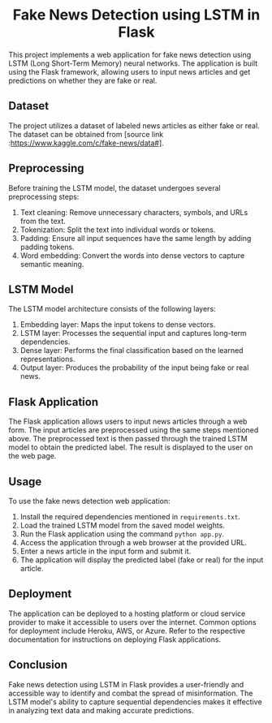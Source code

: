 
<h1 align="center">Fake News Detection using LSTM in Flask</h1>
<p align=center>
</p>

This project implements a web application for fake news detection using LSTM (Long Short-Term Memory) neural networks. The application is built using the Flask framework, allowing users to input news articles and get predictions on whether they are fake or real.

## Dataset

The project utilizes a dataset of labeled news articles as either fake or real. The dataset can be obtained from [source link :https://www.kaggle.com/c/fake-news/data#]. 
## Preprocessing

Before training the LSTM model, the dataset undergoes several preprocessing steps:

1. Text cleaning: Remove unnecessary characters, symbols, and URLs from the text.
2. Tokenization: Split the text into individual words or tokens.
3. Padding: Ensure all input sequences have the same length by adding padding tokens.
4. Word embedding: Convert the words into dense vectors to capture semantic meaning.

## LSTM Model

The LSTM model architecture consists of the following layers:

1. Embedding layer: Maps the input tokens to dense vectors.
2. LSTM layer: Processes the sequential input and captures long-term dependencies.
3. Dense layer: Performs the final classification based on the learned representations.
4. Output layer: Produces the probability of the input being fake or real news.

## Flask Application

The Flask application allows users to input news articles through a web form. The input articles are preprocessed using the same steps mentioned above. The preprocessed text is then passed through the trained LSTM model to obtain the predicted label. The result is displayed to the user on the web page.

## Usage

To use the fake news detection web application:

1. Install the required dependencies mentioned in `requirements.txt`.
2. Load the trained LSTM model from the saved model weights.
3. Run the Flask application using the command `python app.py`.
4. Access the application through a web browser at the provided URL.
5. Enter a news article in the input form and submit it.
6. The application will display the predicted label (fake or real) for the input article.

## Deployment

The application can be deployed to a hosting platform or cloud service provider to make it accessible to users over the internet. Common options for deployment include Heroku, AWS, or Azure. Refer to the respective documentation for instructions on deploying Flask applications.

## Conclusion

Fake news detection using LSTM in Flask provides a user-friendly and accessible way to identify and combat the spread of misinformation. The LSTM model's ability to capture sequential dependencies makes it effective in analyzing text data and making accurate predictions.


